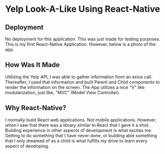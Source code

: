 # Yelp Look-A-Like Using React-Native

## Deployment
  No deployment for this application. This was just made for testing purposes. This is my first React-Native Application. However, below is a photo of the app.


## How Was It Made
  Utilizing the Yelp API, I was able to gather information from an axios call. Thereafter, I used that information and built Parent and Child components to render the information on the screen. The App utilizes a nice "V" like modularization, just like, "MVC" (Model View Controller).

## Why React-Native?
  I normally build React web applications. Not mobile applications. However, when I saw that there was a library similar to React that I gave it a shot. Building experience in other aspects of development is what excites me. Getting to do something that I have never done, or building able something that I only dreamed of as a child is what fulfills my drive to learn every aspect of developing.
